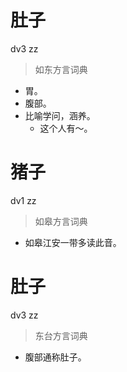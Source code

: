 # 肚子
dv3 zz
> 如东方言词典
- 胃。
- 腹部。
- 比喻学问，涵养。
  - 这个人有～。

# 猪子
dv1 zz
> 如皋方言词典
- 如皋江安一带多读此音。

# 肚子
dv3 zz
> 东台方言词典
- 腹部通称肚子。
